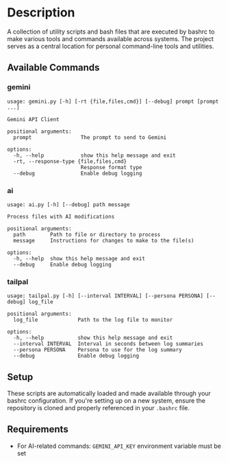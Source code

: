 # Description

A collection of utility scripts and bash files that are executed by bashrc to make various tools and commands available across systems. The project serves as a central location for personal command-line tools and utilities.

[//]: # (START_HELP)

## Available Commands

### gemini

```
usage: gemini.py [-h] [-rt {file,files,cmd}] [--debug] prompt [prompt ...]

Gemini API Client

positional arguments:
  prompt                The prompt to send to Gemini

options:
  -h, --help            show this help message and exit
  -rt, --response-type {file,files,cmd}
                        Response format type
  --debug               Enable debug logging
```

### ai

```
usage: ai.py [-h] [--debug] path message

Process files with AI modifications

positional arguments:
  path        Path to file or directory to process
  message     Instructions for changes to make to the file(s)

options:
  -h, --help  show this help message and exit
  --debug     Enable debug logging
```

### tailpal

```
usage: tailpal.py [-h] [--interval INTERVAL] [--persona PERSONA] [--debug] log_file

positional arguments:
  log_file             Path to the log file to monitor

options:
  -h, --help           show this help message and exit
  --interval INTERVAL  Interval in seconds between log summaries
  --persona PERSONA    Persona to use for the log summary
  --debug              Enable debug logging
```

[//]: # (END_HELP)

## Setup

These scripts are automatically loaded and made available through your bashrc configuration. If you're setting up on a new system, ensure the repository is cloned and properly referenced in your `.bashrc` file.

## Requirements

- For AI-related commands: `GEMINI_API_KEY` environment variable must be set